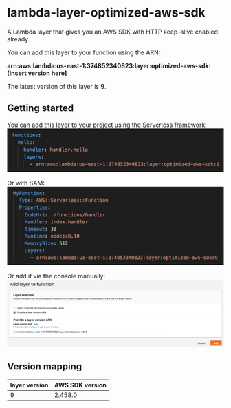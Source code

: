# lambda-layer-optimized-aws-sdk

A Lambda layer that gives you an AWS SDK with HTTP keep-alive enabled already.

You can add this layer to your function using the ARN:

**arn:aws:lambda:us-east-1:374852340823:layer:optimized-aws-sdk:[insert version here]**

The latest version of this layer is **9**.

## Getting started

You can add this layer to your project using the Serverless framework:
![](/docs/images/sls-example.png)

Or with SAM:
![](/docs/images/sam-example.png)

Or add it via the console manually:
![](/docs/images/console-example.png)

## Version mapping

| layer version | AWS SDK version |
|---|---|
| 9 | 2.458.0 |